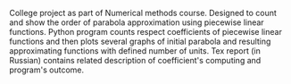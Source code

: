 College project as part of Numerical methods course.
Designed to count and show the order of parabola approximation using piecewise linear functions. 
Python program counts respect coefficients of piecewise linear functions and then plots several graphs 
of initial parabola and resulting approximating functions with defined number of units. 
Tex report (in Russian) contains related description of coefficient's computing and program's outcome.

